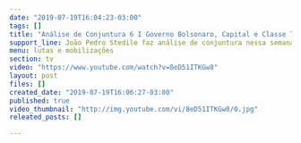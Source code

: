 ```yaml
---
date: "2019-07-19T16:04:23-03:00"
tags: []
title: "Análise de Conjuntura 6 I Governo Bolsonaro, Capital e Classe Trabalhadora"
support_line: João Pedro Stedile faz análise de conjuntura nessa semana.
menu: lutas e mobilizações
section: tv
video: "https://www.youtube.com/watch?v=8eD51ITKGw8"
layout: post
files: []
created_date: "2019-07-19T16:06:27-03:00"
published: true
video_thumbnail: "http://img.youtube.com/vi/8eD51ITKGw8/0.jpg"
releated_posts: []

---
```

